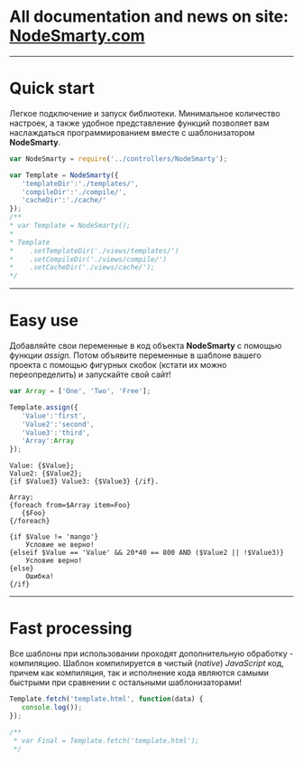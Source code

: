 All documentation and news on site: [NodeSmarty.com](http://NodeSmarty.com)
===========================================================================

<hr>

Quick start
===========
Легкое подключение и запуск библиотеки. Минимальное количество настроек, а также удобное представление функций позволяет вам наслаждаться программированием вместе с шаблонизатором <b>NodeSmarty</b>. 


```js
var NodeSmarty = require('../controllers/NodeSmarty');

var Template = NodeSmarty({    
   'templateDir':'./templates/',
   'compileDir':'./compile/',
   'cacheDir':'./cache/'
});	
/**
* var Template = NodeSmarty();
* 
* Template
*    .setTemplateDir('./views/templates/')
*    .setCompileDir('./views/compile/')
*    .setCacheDir('./views/cache/');   
*/
```

<hr>

Easy use
========

Добавляйте свои переменные в код объекта <b>NodeSmarty</b> с помощью функции <i>assign</i>. Потом объявите переменные в шаблоне вашего проекта с помощью фигурных скобок (кстати их можно переопределить) и запускайте свой сайт!

```js
var Array = ['One', 'Two', 'Free'];

Template.assign({
   'Value':'first',
   'Value2':'second',
   'Value3':'third',
   'Array':Array
}); 
```

```smarty
Value: {$Value};
Value2: {$Value2};
{if $Value3} Value3: {$Value3} {/if}.

Array:
{foreach from=$Array item=Foo}
   {$Foo}
{/foreach} 

{if $Value != 'mango'}
	Условие не верно!
{elseif $Value == 'Value' && 20*40 == 800 AND ($Value2 || !$Value3)}
	Условие верно!
{else}
	Ошибка!
{/if}
```

<hr>

Fast processing
===============
Все шаблоны при использовании проходят дополнительную обработку - компиляцию. Шаблон компилируется в чистый (<i>native</i>) <i>JavaScript</i> код, причем как компиляция, так и исполнение кода являются самыми быстрыми при сравнении с остальными шаблонизаторами!

```js
Template.fetch('template.html', function(data) {
   console.log());
}); 

/**
 * var Final = Template.fetch('template.html');
 */
```

